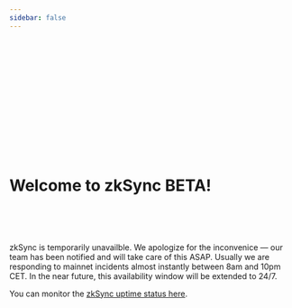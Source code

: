 ```yaml
---
sidebar: false
---
```


<br>
<br>
<br>
<br>
<br>
<br>
<br>
<br>
<br>
<br>
<br>
<br>

# Welcome to zkSync BETA!

<br>
<br>
<br>

zkSync is temporarily unavailble. We apologize for the inconvenice — our team has been notified and will take care of this ASAP. Usually we are responding to mainnet incidents almost instantly between 8am and 10pm CET. In the near future, this availability window will be extended to 24/7.

You can monitor the [zkSync uptime status here](https://uptime.com/s/zksync).
